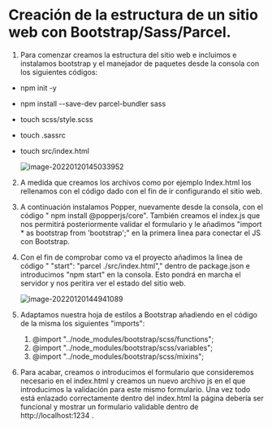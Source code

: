 # Creación de la estructura de un sitio web con Bootstrap/Sass/Parcel.

1. Para comenzar creamos la estructura del sitio web e incluimos e instalamos bootstrap y el manejador de paquetes desde la consola con los siguientes códigos:

- npm init -y

- npm install --save-dev parcel-bundler sass

-  touch scss/style.scss

-  touch .sassrc

- touch src/index.html

  ![image-20220120145033952](C:\Users\Usuario\AppData\Roaming\Typora\typora-user-images\image-20220120145033952.png)

2. A medida que creamos los archivos como por ejemplo Index.html los rellenamos con el código dado con el fin de ir configurando el sitio web.

3. A continuación instalamos Popper, nuevamente desde la consola, con el código " npm install @popperjs/core". También creamos el index.js que nos permitirá posteriormente validar el formulario y le añadimos "import * as bootstrap from 'bootstrap';" en la primera linea para conectar el JS con Bootstrap.

4. Con el fin de comprobar como va el proyecto añadimos la linea de código " "start": "parcel ./src/index.html"," dentro de package.json e introducimos "npm start" en la consola. Esto pondrá en marcha el servidor y nos peritira ver el estado del sitio web.

   ![image-20220120144941089](C:\Users\Usuario\AppData\Roaming\Typora\typora-user-images\image-20220120144941089.png)

5. Adaptamos nuestra hoja de estilos a Bootstrap añadiendo en el código de la misma los siguientes "imports":

   1. @import "../node_modules/bootstrap/scss/functions";
   2. @import "../node_modules/bootstrap/scss/variables";
   3. @import "../node_modules/bootstrap/scss/mixins";

6. Para acabar, creamos o introducimos el formulario que consideremos necesario en el index.html y creamos un nuevo archivo js en el que introducimos la validación para este mismo formulario. Una vez todo está enlazado correctamente dentro del index.html la página debería ser funcional y mostrar un formulario validable dentro de http://localhost:1234 .